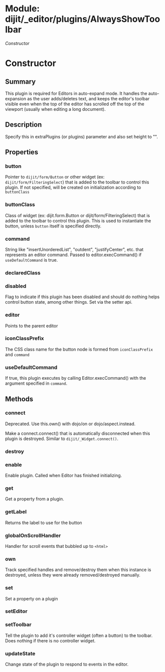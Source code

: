 # Module: dijit/_editor/plugins/AlwaysShowToolbar

*Constructor*

# Constructor

## Summary

This plugin is required for Editors in auto-expand mode.
It handles the auto-expansion as the user adds/deletes text,
and keeps the editor's toolbar visible even when the top of the editor
has scrolled off the top of the viewport (usually when editing a long
document).
## Description

Specify this in extraPlugins (or plugins) parameter and also set
height to "".
## Properties

### button
Pointer to `dijit/form/Button` or other widget (ex: `dijit/form/FilteringSelect`)
that is added to the toolbar to control this plugin.
If not specified, will be created on initialization according to `buttonClass`

### buttonClass
Class of widget (ex: dijit.form.Button or dijit/form/FilteringSelect)
that is added to the toolbar to control this plugin.
This is used to instantiate the button, unless `button` itself is specified directly.

### command
String like "insertUnorderedList", "outdent", "justifyCenter", etc. that represents an editor command.
Passed to editor.execCommand() if `useDefaultCommand` is true.

### declaredClass


### disabled
Flag to indicate if this plugin has been disabled and should do nothing
helps control button state, among other things.  Set via the setter api.

### editor
Points to the parent editor

### iconClassPrefix
The CSS class name for the button node is formed from `iconClassPrefix` and `command`

### useDefaultCommand
If true, this plugin executes by calling Editor.execCommand() with the argument specified in `command`.

## Methods

### connect
Deprecated.  Use this.own() with dojo/on or dojo/aspect.instead.

Make a connect.connect() that is automatically disconnected when this plugin is destroyed.
Similar to `dijit/_Widget.connect()`.

### destroy


### enable
Enable plugin.  Called when Editor has finished initializing.

### get
Get a property from a plugin.

### getLabel
Returns the label to use for the button

### globalOnScrollHandler
Handler for scroll events that bubbled up to `<html>`

### own
Track specified handles and remove/destroy them when this instance is destroyed, unless they were
already removed/destroyed manually.

### set
Set a property on a plugin

### setEditor


### setToolbar
Tell the plugin to add it's controller widget (often a button)
to the toolbar.  Does nothing if there is no controller widget.

### updateState
Change state of the plugin to respond to events in the editor.

